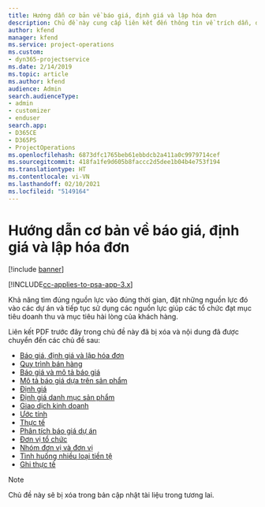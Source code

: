 ```yaml
---
title: Hướng dẫn cơ bản về báo giá, định giá và lập hóa đơn
description: Chủ đề này cung cấp liên kết đến thông tin về trích dẫn, định giá và thanh toán cơ bản trong Project Service Automation.
author: kfend
manager: kfend
ms.service: project-operations
ms.custom:
- dyn365-projectservice
ms.date: 2/14/2019
ms.topic: article
ms.author: kfend
audience: Admin
search.audienceType:
- admin
- customizer
- enduser
search.app:
- D365CE
- D365PS
- ProjectOperations
ms.openlocfilehash: 6873dfc1765beb61ebbdcb2a411a0c9979714cef
ms.sourcegitcommit: 418fa1fe9d605b8faccc2d5dee1b04b4e753f194
ms.translationtype: HT
ms.contentlocale: vi-VN
ms.lasthandoff: 02/10/2021
ms.locfileid: "5149164"
---
```

# <a name="basic-guide-to-quoting-pricing-and-billing"></a>Hướng dẫn cơ bản về báo giá, định giá và lập hóa đơn

[!include [banner](../../includes/psa-now-project-operations.md)]

[!INCLUDE[cc-applies-to-psa-app-3.x](../../includes/cc-applies-to-psa-app-3x.md)]

Khả năng tìm đúng nguồn lực vào đúng thời gian, đặt những nguồn lực đó vào các dự án và tiếp tục sử dụng các nguồn lực giúp các tổ chức đạt mục tiêu doanh thu và mục tiêu hài lòng của khách hàng. 

Liên kết PDF trước đây trong chủ đề này đã bị xóa và nội dung đã được chuyển đến các chủ đề sau:

- [Báo giá, định giá và lập hóa đơn](../quote-bill-price.md)
- [Quy trình bán hàng](../basic-sales-process.md)
- [Báo giá và mô tả báo giá](../basic-quote-lines.md)
- [Mô tả báo giá dựa trên sản phẩm](../product-based-quote-lines.md)
- [Định giá](../basic-pricing.md)
- [Định giá danh mục sản phẩm](../product-catalog-pricing.md)
- [Giao dịch kinh doanh](../basic-business-transactions.md)
- [Ước tính](../estimates.md)
- [Thực tế](../actuals.md)
- [Phân tích báo giá dự án](../basic-analyzing-quotes.md)
- [Đơn vị tổ chức](../advanced-organizational.md)
- [Nhóm đơn vị và đơn vị](../advanced-units.md)
- [Tình huống nhiều loại tiền tệ](../advanced-currency.md)
- [Ghi thực tế](../advanced-actuals.md)

> [!NOTE]
> Chủ đề này sẽ bị xóa trong bản cập nhật tài liệu trong tương lai. 
